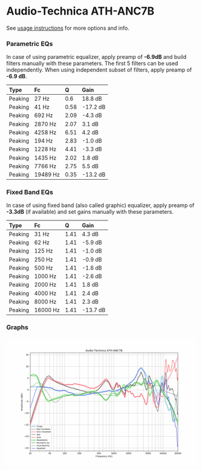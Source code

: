# Audio-Technica ATH-ANC7B
See [usage instructions](https://github.com/jaakkopasanen/AutoEq#usage) for more options and info.

### Parametric EQs
In case of using parametric equalizer, apply preamp of **-6.9dB** and build filters manually
with these parameters. The first 5 filters can be used independently.
When using independent subset of filters, apply preamp of **-6.9 dB**.

| Type    | Fc       |    Q | Gain     |
|:--------|:---------|:-----|:---------|
| Peaking | 27 Hz    | 0.6  | 18.8 dB  |
| Peaking | 41 Hz    | 0.58 | -17.2 dB |
| Peaking | 692 Hz   | 2.09 | -4.3 dB  |
| Peaking | 2870 Hz  | 2.07 | 3.1 dB   |
| Peaking | 4258 Hz  | 6.51 | 4.2 dB   |
| Peaking | 194 Hz   | 2.83 | -1.0 dB  |
| Peaking | 1228 Hz  | 4.41 | -3.3 dB  |
| Peaking | 1435 Hz  | 2.02 | 1.8 dB   |
| Peaking | 7766 Hz  | 2.75 | 5.5 dB   |
| Peaking | 19489 Hz | 0.35 | -13.2 dB |

### Fixed Band EQs
In case of using fixed band (also called graphic) equalizer, apply preamp of **-3.3dB**
(if available) and set gains manually with these parameters.

| Type    | Fc       |    Q | Gain     |
|:--------|:---------|:-----|:---------|
| Peaking | 31 Hz    | 1.41 | 4.3 dB   |
| Peaking | 62 Hz    | 1.41 | -5.9 dB  |
| Peaking | 125 Hz   | 1.41 | -1.0 dB  |
| Peaking | 250 Hz   | 1.41 | -0.9 dB  |
| Peaking | 500 Hz   | 1.41 | -1.6 dB  |
| Peaking | 1000 Hz  | 1.41 | -2.6 dB  |
| Peaking | 2000 Hz  | 1.41 | 1.8 dB   |
| Peaking | 4000 Hz  | 1.41 | 2.4 dB   |
| Peaking | 8000 Hz  | 1.41 | 2.3 dB   |
| Peaking | 16000 Hz | 1.41 | -13.7 dB |

### Graphs
![](./Audio-Technica%20ATH-ANC7B.png)